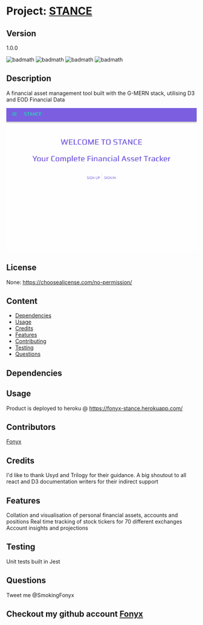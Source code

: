 # Project: [STANCE](https://github.com/Fonyx/stance)

## Version

1.0.0  

![badmath](https://img.shields.io/github/license/Fonyx/stance)  ![badmath](https://img.shields.io/github/languages/count/Fonyx/stance)  ![badmath](https://img.shields.io/github/commit-activity/m/Fonyx/stance)  ![badmath](https://img.shields.io/github/contributors/Fonyx/stance)  

## Description

A financial asset management tool built with the G-MERN stack, utilising D3 and EOD Financial Data  

![Alt text](https://github.com/Fonyx/stance/blob/main/assets/images/show.gif?raw=true "show capture gif")  

## License

None: https://choosealicense.com/no-permission/  

## Content 

- [Dependencies](#dependencies)
- [Usage](#usage)
- [Credits](#credits)
- [Features](#features)
- [Contributing](#contributing)
- [Testing](#testing)
- [Questions](#questions)


## Dependencies  



## Usage

Product is deployed to heroku @ https://fonyx-stance.herokuapp.com/  

## Contributors 

[Fonyx](https://github.com/Fonyx)

## Credits

I'd like to thank Usyd and Trilogy for their guidance. A big shoutout to all react and D3 documentation writers for their indirect support  

## Features

Collation and visualisation of personal financial assets, accounts and positions
Real time tracking of stock tickers for 70 different exchanges
Account insights and projections  


## Testing

Unit tests built in Jest  

## Questions

Tweet me @SmokingFonyx   



## Checkout my github account [Fonyx](https://github.com/Fonyx)



